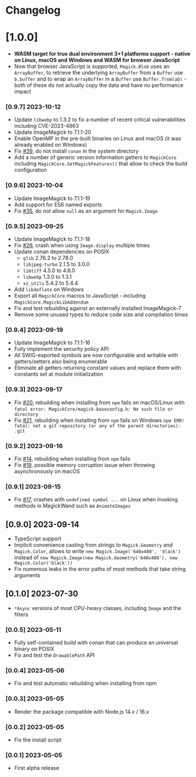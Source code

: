 # Changelog

# [1.0.0]
 - **WASM target for true dual environment 3+1 platforms support - native on Linux, macOS and Windows and WASM for browser JavaScript**
 - Now that browser JavaScript is supported, `Magick.Blob` uses an `ArrayBuffer`, to retrieve the underlying `ArrayBuffer` from a `Buffer` use `b.buffer` and to wrap an `ArrayBuffer` in a `Buffer` use `Buffer.from(ab)` - both of these do not actually copy the data and have no performance impact

### [0.9.7] 2023-10-12

 - Update `libwebp` to 1.3.2 to fix a number of recent critical vulnerabilities including CVE-2023-4863
 - Update ImageMagick to 7.1.1-20
 - Enable OpenMP in the pre-built binaries on Linux and macOS (it was already enabled on Windows)
 - Fix [#39](https://github.com/mmomtchev/node-magickwand/issues/39), do not install `conan` in the system directory
 - Add a number of generic version information getters to `MagickCore` including `MagickCore.GetMagickFeatures()` that allow to check the build configuration

### [0.9.6] 2023-10-04

 - Update ImageMagick to 7.1.1-19
 - Add support for ES6 named exports
 - Fix [#35](https://github.com/mmomtchev/node-magickwand/issues/35), do not allow `null` as an argument for `Magick.Image` 

### [0.9.5] 2023-09-25

 - Update ImageMagick to 7.1.1-18
 - Fix [#26](https://github.com/mmomtchev/node-magickwand/issues/26), crash when using `Image.display` multiple times
 - Update conan dependencies on POSIX
    - `glib` 2.76.2 to 2.78.0
    - `libjpeg-turbo` 2.1.5 to 3.0.0
    - `libtiff` 4.5.0 to 4.6.0
    - `libwebp` 1.3.0 to 1.3.1
    - `xz_utils` 5.4.2 to 5.4.4
 - Add `libdeflate` on Windows
 - Export all `MagickCore` macros to JavaScript - including `MagickCore.MagickLibAddendum`
 - Fix and test rebuilding against an externally installed ImageMagick-7
 - Remove some unused types to reduce code size and compilation times

### [0.9.4] 2023-09-19

 - Update ImageMagick to 7.1.1-16
 - Fully implement the security policy API
 - All SWIG-exported symbols are now configurable and writable with getters/setters also being enumerable
 - Eliminate all getters returning constant values and replace them with constants set at module initialization

### [0.9.3] 2023-09-17

 - Fix [#20](https://github.com/mmomtchev/node-magickwand/issues/20), rebuilding when installing from `npm` fails on macOS/Linux with `fatal error: MagickCore/magick-baseconfig.h: No such file or directory`
 - Fix [#21](https://github.com/mmomtchev/node-magickwand/issues/21), rebuilding when installing from `npm` fails on Windows `npm ERR! fatal: not a git repository (or any of the parent directories): .git`

### [0.9.2] 2023-09-16

 - Fix [#14](https://github.com/mmomtchev/node-magickwand/issues/14), rebuilding when installing from `npm` fails
 - Fix [#19](https://github.com/mmomtchev/node-magickwand/issues/19), possible memory corruption issue when throwing asynchronously on macOS

### [0.9.1] 2023-09-15

 - Fix [#17](https://github.com/mmomtchev/node-magickwand/issues/17), crashes with `undefined symbol ...` on Linux when invoking methods in MagickWand such as `AnimateImages`

## [0.9.0] 2023-09-14

- TypeScript support
- Implicit convenience casting from strings to `Magick.Geometry` and `Magick.Color`, allows to write `new Magick.Image('640x480', 'black')` instead of `new Magick.Image(new Magick.Geometry('640x480'), new Magick.Color('black'))`
- Fix numerous leaks in the error paths of most methods that take string arguments

## [0.1.0] 2023-07-30

- `*Async` versions of most CPU-heavy classes, including `Image` and the filters

### [0.0.5] 2023-05-11

- Fully self-contained build with conan that can produce an universal binary on POSIX
- Fix and test the `DrawablePath` API

### [0.0.4] 2023-05-06

- Fix and test automatic rebuilding when installing from npm

### [0.0.3] 2023-05-05

- Render the package compatible with Node.js 14.x / 16.x

### [0.0.2] 2023-05-05

- Fix the install script

### [0.0.1] 2023-05-05

- First alpha release
